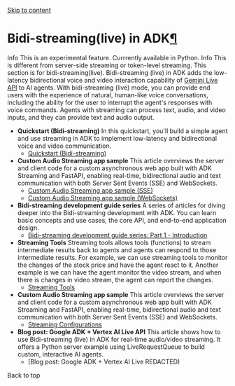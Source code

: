 [ Skip to content ](https://google.github.io/adk-docs/streaming/#bidi-streaminglive-in-adk)
# Bidi-streaming(live) in ADK[¶](https://google.github.io/adk-docs/streaming/#bidi-streaminglive-in-adk "Permanent link")
Info
This is an experimental feature. Currrently available in Python.
Info
This is different from server-side streaming or token-level streaming. This section is for bidi-streaming(live).
Bidi-streaming (live) in ADK adds the low-latency bidirectional voice and video interaction capability of [Gemini Live API](https://ai.google.dev/gemini-api/docs/live) to AI agents.
With bidi-streaming (live) mode, you can provide end users with the experience of natural, human-like voice conversations, including the ability for the user to interrupt the agent's responses with voice commands. Agents with streaming can process text, audio, and video inputs, and they can provide text and audio output.
  * **Quickstart (Bidi-streaming)**
In this quickstart, you'll build a simple agent and use streaming in ADK to implement low-latency and bidirectional voice and video communication.
    * [Quickstart (Bidi-streaming)](https://google.github.io/adk-docs/get-started/streaming/quickstart-streaming/)
  * **Custom Audio Streaming app sample**
This article overviews the server and client code for a custom asynchronous web app built with ADK Streaming and FastAPI, enabling real-time, bidirectional audio and text communication with both Server Sent Events (SSE) and WebSockets.
    * [Custom Audio Streaming app sample (SSE)](https://google.github.io/adk-docs/streaming/custom-streaming/)
    * [Custom Audio Streaming app sample (WebSockets)](https://google.github.io/adk-docs/streaming/custom-streaming-ws/)
  * **Bidi-streaming development guide series**
A series of articles for diving deeper into the Bidi-streaming development with ADK. You can learn basic concepts and use cases, the core API, and end-to-end application design.
    * [Bidi-streaming development guide series: Part 1 - Introduction](https://google.github.io/adk-docs/streaming/dev-guide/part1/)
  * **Streaming Tools**
Streaming tools allows tools (functions) to stream intermediate results back to agents and agents can respond to those intermediate results. For example, we can use streaming tools to monitor the changes of the stock price and have the agent react to it. Another example is we can have the agent monitor the video stream, and when there is changes in video stream, the agent can report the changes.
    * [Streaming Tools](https://google.github.io/adk-docs/streaming/streaming-tools/)
  * **Custom Audio Streaming app sample**
This article overviews the server and client code for a custom asynchronous web app built with ADK Streaming and FastAPI, enabling real-time, bidirectional audio and text communication with both Server Sent Events (SSE) and WebSockets.
    * [Streaming Configurations](https://google.github.io/adk-docs/streaming/configuration/)
  * **Blog post: Google ADK + Vertex AI Live API**
This article shows how to use Bidi-streaming (live) in ADK for real-time audio/video streaming. It offers a Python server example using LiveRequestQueue to build custom, interactive AI agents.
    * [Blog post: Google ADK + Vertex AI Live REDACTED)


Back to top
